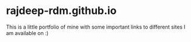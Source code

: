 # rajdeep-rdm.github.io
This is a little portfolio of mine with some important links to different sites I am available on :)
